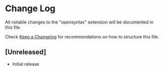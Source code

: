 # Change Log

All notable changes to the "opensyntax" extension will be documented in this file.

Check [Keep a Changelog](http://keepachangelog.com/) for recommendations on how to structure this file.

## [Unreleased]

- Initial release